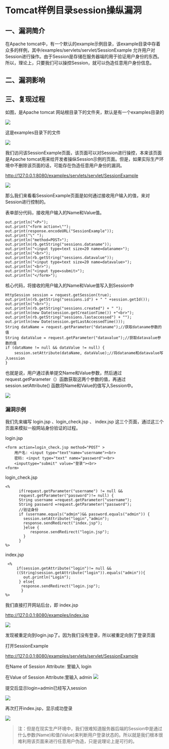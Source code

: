 Tomcat样例目录session操纵漏洞
=============================

一、漏洞简介
------------

在Apache
tomcat中，有一个默认的example示例目录，该example目录中存着众多的样例，其中/examples/servlets/servlet/SessionExample
允许用户对Session进行操作。由于Session是存储在服务器端的用于验证用户身份的东西。所以，理论上，只要我们可以操控Session，就可以伪造任意用户身份信息。

二、漏洞影响
------------

三、复现过程
------------

如图，是Apache tomcat 网站根目录下的文件夹，默认是有一个examples目录的

![](./resource/Tomcat样例目录session操纵漏洞/media/rId24.png)

这是examples目录下的文件

![](./resource/Tomcat样例目录session操纵漏洞/media/rId25.png)

我们访问该SessionExample页面，该页面可以对Session进行操控，本来该页面是Apache
tomcat用来给开发者操纵Session示例的页面。但是，如果实际生产环境中不删除该页面的话，可能存在伪造任意用户身份的漏洞。

<http://127.0.0.1:8080/examples/servlets/servlet/SessionExample>

![](./resource/Tomcat样例目录session操纵漏洞/media/rId27.png)

那么我们来看看SessionExample页面是如何通过接收用户输入的值，来对Session进行控制的。

表单部分代码，接收用户输入的Name和Value值。

    out.println("<P>");
    out.print("<form action=\"");
    out.print(response.encodeURL("SessionExample"));
    out.print("\" ");
    out.println("method=POST>");
    out.println(rb.getString("sessions.dataname"));
    out.println("<input type=text size=20 name=dataname>");
    out.println("<br>");
    out.println(rb.getString("sessions.datavalue"));
    out.println("<input type=text size=20 name=datavalue>");
    out.println("<br>");
    out.println("<input type=submit>");
    out.println("</form>");

核心代码，将接收的用户输入的Name和Value值写入到Session中

    HttpSession session = request.getSession(true);
    out.println(rb.getString("sessions.id") + " " +session.getId());
    out.println("<br>");
    out.println(rb.getString("sessions.created") + " ");
    out.println(new Date(session.getCreationTime()) +"<br>");
    out.println(rb.getString("sessions.lastaccessed") + "");
    out.println(new Date(session.getLastAccessedTime()));
    String dataName = request.getParameter("dataname");//获取dataname参数的值
    String dataValue = request.getParameter("datavalue");//获取datavalue参数的值
    if (dataName != null && dataValue != null) {
        session.setAttribute(dataName, dataValue);//将dataname和datavalue写入session
    }

也就是说，用户通过表单提交Name和Value参数，然后通过request.getParameter（）函数获取这两个参数的值，再通过session.setAttribute()
函数将Name和Value的值写入Session中。

![](./resource/Tomcat样例目录session操纵漏洞/media/rId28.png)

### 漏洞示例

我们先来编写 login.jsp 、login\_check.jsp 、 index.jsp
这三个页面，通过这三个页面来模拟一般网站身份验证的过程。

login.jsp

    <form action=login_check.jsp method="POST" >  
        用户名: <input type="text"name="username"><br> 
        密码: <input type="text" name="password"><br> 
        <inputtype="submit" value="登录"><br> 
    <form>

login\_check.jsp

    <% 
          if(request.getParameter("username") != null && 
          request.getParameter("password")!= null) {  
          String username =request.getParameter("username"); 
          String password =request.getParameter("password"); 
          //验证身份 
          if (username.equals("admin")&& password.equals("admin")) {  
            session.setAttribute("login","admin"); 
            response.sendRedirect("index.jsp"); 
            }else { 
               response.sendRedirect("login.jsp"); 
            }  
          } 
    %>

index.jsp

     <% 
         if(session.getAttribute("login")!= null &&
         ((String)session.getAttribute("login")).equals("admin")){ 
            out.println("Login"); 
          } else{
           response.sendRedirect("login.jsp");
           }
    %>

我们直接打开网站后台，即 index.jsp

<http://127.0.0.1:8080/examples/index.jsp>

![](./resource/Tomcat样例目录session操纵漏洞/media/rId31.png)

发现被重定向到login.jsp了。因为我们没有登录，所以被重定向到了登录页面

打开SessionExample

<http://127.0.0.1:8080/examples/servlets/servlet/SessionExample>

在Name of Session Attribute: 里输入 login

在Value of Session Attribute:里输入 admin
![](./resource/Tomcat样例目录session操纵漏洞/media/rId32.png)

提交后显示login=admin已经写入session

![](./resource/Tomcat样例目录session操纵漏洞/media/rId33.png)

再次打开index.jsp，显示成功登录

![](./resource/Tomcat样例目录session操纵漏洞/media/rId34.png)

> 注：但是在现实生产环境中，我们很难知道服务器后端的Session中是通过什么参数(Name)和值(Value)来判断用户登录状态的。所以就是我们根本很难利用该页面来进行任意用户伪造，只是说理论上是可行的。
